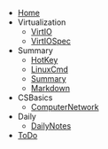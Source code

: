 <!-- docs/_sidebar.md -->

* [Home](/ "Home")
* Virtualization
	* [VirtIO](/virtualization/VirtIO.md "VirtIO")
	* [VirtIOSpec](/virtualization/VirtIOSpec.md "VirtIOSpec")
* Summary
	* [HotKey](/summary/ShellHotKey.md "ShellHotKey")
	* [LinuxCmd](/summary/LinuxCmd.md "LinuxCmd")
	* [Summary](/summary/Summary.md "Summary")
	* [Markdown](/summary/Markdown.md "Markdown")
* CSBasics
	* [ComputerNetwork](/csnotes/ComputerNetwork.md "ComputerNetwork")
* Daily
	* [DailyNotes](/diary/202307.md "202307")
* [ToDo](/ToDo.md "ToDo")
